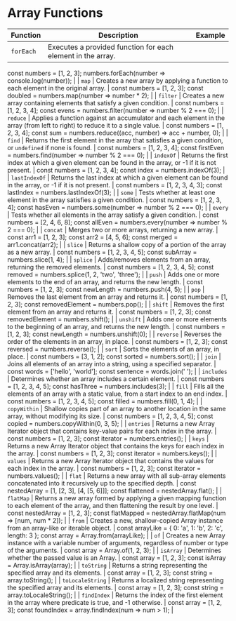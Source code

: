 
# Array Functions

| Function | Description | Example |
| -------- | ----------- | ------- |
| `forEach` | Executes a provided function for each element in the array. |
const numbers = [1, 2, 3];
numbers.forEach(number => console.log(number));
 |
| `map` | Creates a new array by applying a function to each element in the original array. |
const numbers = [1, 2, 3];
const doubled = numbers.map(number => number * 2);
 |
| `filter` | Creates a new array containing elements that satisfy a given condition. |
const numbers = [1, 2, 3, 4];
const evens = numbers.filter(number => number % 2 === 0);
 |
| `reduce` | Applies a function against an accumulator and each element in the array (from left to right) to reduce it to a single value. |
const numbers = [1, 2, 3, 4];
const sum = numbers.reduce((acc, number) => acc + number, 0);
 |
| `find` | Returns the first element in the array that satisfies a given condition, or `undefined` if none is found. |
const numbers = [1, 2, 3, 4];
const firstEven = numbers.find(number => number % 2 === 0);
 |
| `indexOf` | Returns the first index at which a given element can be found in the array, or -1 if it is not present. |
const numbers = [1, 2, 3, 4];
const index = numbers.indexOf(3);
 |
| `lastIndexOf` | Returns the last index at which a given element can be found in the array, or -1 if it is not present. |
const numbers = [1, 2, 3, 4, 3];
const lastIndex = numbers.lastIndexOf(3);
 |
| `some` | Tests whether at least one element in the array satisfies a given condition. |
const numbers = [1, 2, 3, 4];
const hasEven = numbers.some(number => number % 2 === 0);
 |
| `every` | Tests whether all elements in the array satisfy a given condition. |
const numbers = [2, 4, 6, 8];
const allEven = numbers.every(number => number % 2 === 0);
 |
| `concat` | Merges two or more arrays, returning a new array. |
const arr1 = [1, 2, 3];
const arr2 = [4, 5, 6];
const merged = arr1.concat(arr2);
 |
| `slice` | Returns a shallow copy of a portion of the array as a new array. |
const numbers = [1, 2, 3, 4, 5];
const subArray = numbers.slice(1, 4);
 |
| `splice` | Adds/removes elements from an array, returning the removed elements. |
const numbers = [1, 2, 3, 4, 5];
const removed = numbers.splice(1, 2, 'two', 'three');
 |
| `push` | Adds one or more elements to the end of an array, and returns the new length. |
const numbers = [1, 2, 3];
const newLength = numbers.push(4, 5);
 |
| `pop` | Removes the last element from an array and returns it. |
const numbers = [1, 2, 3];
const removedElement = numbers.pop();
 |
| `shift` | Removes the first element from an array and returns it. |
const numbers = [1, 2, 3];
const removedElement = numbers.shift();
 |
| `unshift` | Adds one or more elements to the beginning of an array, and returns the new length. |
const numbers = [1, 2, 3];
const newLength = numbers.unshift(0);
 |
| `reverse` | Reverses the order of the elements in an array, in place. |
const numbers = [1, 2, 3];
const reversed = numbers.reverse();
 |
| `sort` | Sorts the elements of an array, in place. |
const numbers = [3, 1, 2];
const sorted = numbers.sort();
 |
| `join` | Joins all elements of an array into a string, using a specified separator. |
const words = ['hello', 'world'];
const sentence = words.join(' ');
 |
| `includes` | Determines whether an array includes a certain element. |
const numbers = [1, 2, 3, 4, 5];
const hasThree = numbers.includes(3);
 |
| `fill` | Fills all the elements of an array with a static value, from a start index to an end index. |
const numbers = [1, 2, 3, 4, 5];
const filled = numbers.fill(0, 1, 4);
 |
| `copyWithin` | Shallow copies part of an array to another location in the same array, without modifying its size. |
const numbers = [1, 2, 3, 4, 5];
const copied = numbers.copyWithin(0, 3, 5);
 |
| `entries` | Returns a new Array Iterator object that contains key-value pairs for each index in the array. |
const numbers = [1, 2, 3];
const iterator = numbers.entries();
 |
| `keys` | Returns a new Array Iterator object that contains the keys for each index in the array. |
const numbers = [1, 2, 3];
const iterator = numbers.keys();
 |
| `values` | Returns a new Array Iterator object that contains the values for each index in the array. |
const numbers = [1, 2, 3];
const iterator = numbers.values();
 |
| `flat` | Returns a new array with all sub-array elements concatenated into it recursively up to the specified depth. |
const nestedArray = [1, [2, 3], [4, [5, 6]]];
const flattened = nestedArray.flat();
 |
| `flatMap` | Returns a new array formed by applying a given mapping function to each element of the array, and then flattening the result by one level. |
const nestedArray = [1, 2, 3];
const flatMapped = nestedArray.flatMap(num => [num, num * 2]);
 |
| `from` | Creates a new, shallow-copied Array instance from an array-like or iterable object. |
const arrayLike = { 0: 'a', 1: 'b', 2: 'c', length: 3 };
const array = Array.from(arrayLike);
 |
| `of` | Creates a new Array instance with a variable number of arguments, regardless of number or type of the arguments. |
const array = Array.of(1, 2, 3);
 |
| `isArray` | Determines whether the passed value is an Array. |
const array = [1, 2, 3];
const isArray = Array.isArray(array);
 |
| `toString` | Returns a string representing the specified array and its elements. |
const array = [1, 2, 3];
const string = array.toString();
 |
| `toLocaleString` | Returns a localized string representing the specified array and its elements. |
const array = [1, 2, 3];
const string = array.toLocaleString();
 |
| `findIndex` | Returns the index of the first element in the array where predicate is true, and -1 otherwise. |
const array = [1, 2, 3];
const foundIndex = array.findIndex(num => num > 1);
 |
